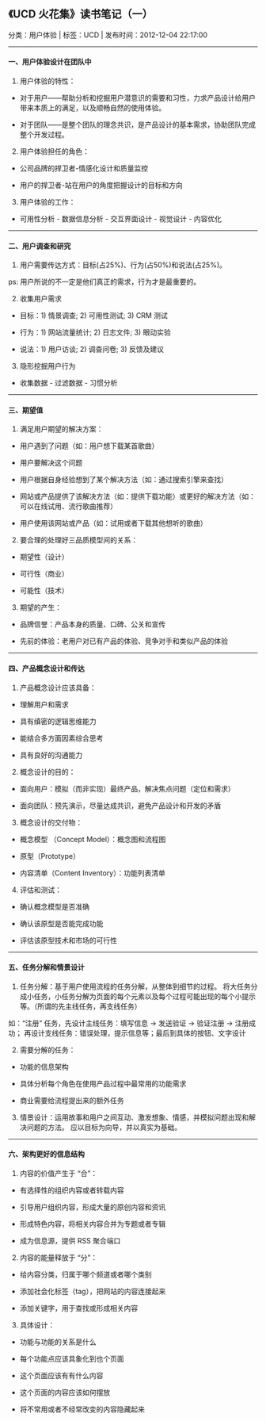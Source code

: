 ## 《UCD 火花集》读书笔记（一）

分类：用户体验 | 标签：UCD | 发布时间：2012-12-04 22:17:00

___

#### 一、用户体验设计在团队中

 1. 用户体验的特性：

* 对于用户——帮助分析和挖掘用户潜意识的需要和习性，力求产品设计给用户带来本质上的满足，以及顺畅自然的使用体验。

* 对于团队——是整个团队的理念共识，是产品设计的基本需求，协助团队完成整个开发过程。

 2. 用户体验担任的角色：

* 公司品牌的捍卫者-情感化设计和质量监控

* 用户的捍卫者-站在用户的角度把握设计的目标和方向

 3. 用户体验的工作：

* 可用性分析 - 数据信息分析 - 交互界面设计 - 视觉设计 - 内容优化

___

#### 二、用户调查和研究

 1. 用户需要传达方式：目标(占25%)、行为(占50%)和说法(占25%)。
 
 ps: 用户所说的不一定是他们真正的需求，行为才是最重要的。

 2. 收集用户需求

* 目标：1) 情景调查; 2) 可用性测试; 3) CRM 测试

* 行为：1) 网站流量统计; 2) 日志文件; 3) 眼动实验

* 说法：1) 用户访谈; 2) 调查问卷; 3) 反馈及建议

 3. 隐形挖掘用户行为
 
* 收集数据 - 过滤数据 - 习惯分析

___

#### 三、期望值

 1. 满足用户期望的解决方案：
 
* 用户遇到了问题（如：用户想下载某首歌曲）

* 用户要解决这个问题

* 用户根据自身经验想到了某个解决方法（如：通过搜索引擎来查找）

* 网站或产品提供了该解决方法（如：提供下载功能）或更好的解决方法（如：可以在线试用、流行歌曲推荐）

* 用户使用该网站或产品（如：试用或者下载其他想听的歌曲）

 2. 要合理的处理好三品质模型间的关系：

* 期望性（设计）

* 可行性（商业）

* 可能性（技术）
 
 3. 期望的产生：
 
* 品牌信誉：产品本身的质量、口碑、公关和宣传

* 先前的体验：老用户对已有产品的体验、竞争对手和类似产品的体验

___

#### 四、产品概念设计和传达

 1. 产品概念设计应该具备：
 
* 理解用户和需求

* 具有缜密的逻辑思维能力

* 能结合多方面因素综合思考

* 具有良好的沟通能力

 2. 概念设计的目的：

* 面向用户：模拟（而非实现）最终产品，解决焦点问题（定位和需求）

* 面向团队：预先演示，尽量达成共识，避免产品设计和开发的矛盾

 3. 概念设计的交付物：
 
* 概念模型 （Concept Model）：概念图和流程图

* 原型（Prototype）

* 内容清单（Content Inventory）：功能列表清单

 4. 评估和测试：
 
* 确认概念模型是否准确

* 确认该原型是否能完成功能

* 评估该原型技术和市场的可行性

___

#### 五、任务分解和情景设计

 1. 任务分解：基于用户使用流程的任务分解，从整体到细节的过程。
 将大任务分成小任务，小任务分解为页面的每个元素以及每个过程可能出现的每个小提示等。（所谓的先主线任务，再支线任务）
 
 如：“注册” 任务，先设计主线任务：填写信息 -> 发送验证 -> 验证注册 -> 注册成功；
 再设计支线任务：错误处理，提示信息等；最后到具体的按钮、文字设计

 2. 需要分解的任务：
 
* 功能的信息架构

* 具体分析每个角色在使用产品过程中最常用的功能需求

* 商业需要给流程提出来的额外任务

 3. 情景设计：运用故事和用户之间互动、激发想象、情感，并模拟问题出现和解决问题的方法。
 应以目标为向导，并以真实为基础。

___

#### 六、架构更好的信息结构

 1. 内容的价值产生于 “合”：
 
* 有选择性的组织内容或者转载内容

* 引导用户组织内容，形成大量的原创内容和资讯

* 形成特色内容，将相关内容合并为专题或者专辑

* 成为信息源，提供 RSS 聚合端口

 2. 内容的能量释放于 “分”：
 
* 给内容分类，归属于哪个频道或者哪个类别

* 添加社会化标签（tag），把网站的内容连接起来

* 添加关键字，用于查找或形成相关内容

 3. 具体设计：
 
* 功能与功能的关系是什么

* 每个功能点应该具象化到也个页面

* 这个页面应该有有什么内容

* 这个页面的内容应该如何摆放

* 将不常用或者不经常改变的内容隐藏起来
